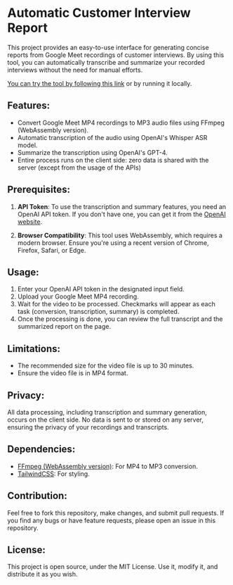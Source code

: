# Automatic Customer Interview Report

This project provides an easy-to-use interface for generating concise reports from Google Meet recordings of customer interviews. By using this tool, you can automatically transcribe and summarize your recorded interviews without the need for manual efforts.

[You can try the tool by following this link](https://auto-interview-report.netlify.app/) or by running it locally.

## Features:

- Convert Google Meet MP4 recordings to MP3 audio files using FFmpeg (WebAssembly version).
- Automatic transcription of the audio using OpenAI's Whisper ASR model.
- Summarize the transcription using OpenAI's GPT-4.
- Entire process runs on the client side: zero data is shared with the server (except from the usage of the APIs)

## Prerequisites:

1. **API Token**: To use the transcription and summary features, you need an OpenAI API token. If you don't have one, you can get it from the [OpenAI website](https://openai.com/).

2. **Browser Compatibility**: This tool uses WebAssembly, which requires a modern browser. Ensure you're using a recent version of Chrome, Firefox, Safari, or Edge.

## Usage:

1. Enter your OpenAI API token in the designated input field.
2. Upload your Google Meet MP4 recording.
3. Wait for the video to be processed. Checkmarks will appear as each task (conversion, transcription, summary) is completed.
4. Once the processing is done, you can review the full transcript and the summarized report on the page.

## Limitations:

- The recommended size for the video file is up to 30 minutes.
- Ensure the video file is in MP4 format.

## Privacy:

All data processing, including transcription and summary generation, occurs on the client side. No data is sent to or stored on any server, ensuring the privacy of your recordings and transcripts.

## Dependencies:

- [FFmpeg (WebAssembly version)](https://github.com/ffmpegwasm/ffmpeg.wasm): For MP4 to MP3 conversion.
- [TailwindCSS](https://tailwindcss.com/): For styling.

## Contribution:

Feel free to fork this repository, make changes, and submit pull requests. If you find any bugs or have feature requests, please open an issue in this repository.

## License:

This project is open source, under the MIT License. Use it, modify it, and distribute it as you wish.
